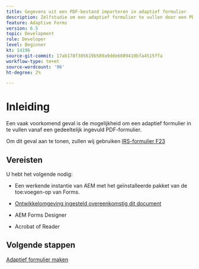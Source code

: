 ```yaml
---
title: Gegevens uit een PDF-bestand importeren in adaptief formulier
description: Zelfstudie om een adaptief formulier te vullen door een PDF-bestand te importeren
feature: Adaptive Forms
version: 6.5
topic: Development
role: Developer
level: Beginner
kt: 14196
source-git-commit: 17ab178f385619b589a9dde6089410bfa4515ffa
workflow-type: tm+mt
source-wordcount: '96'
ht-degree: 2%

---
```


# Inleiding

Een vaak voorkomend geval is de mogelijkheid om een adaptief formulier in te vullen vanaf een gedeeltelijk ingevuld PDF-formulier.

Om dit geval aan te tonen, zullen wij gebruiken [IRS-formulier F23](./assets/f23.pdf)

## Vereisten

U hebt het volgende nodig:

* Een werkende instantie van AEM met het geïnstalleerde pakket van de toe:voegen-op van Forms.

* [Ontwikkelomgeving ingesteld overeenkomstig dit document](https://experienceleague.adobe.com/docs/experience-manager-learn/forms/creating-your-first-osgi-bundle/create-your-first-osgi-bundle.html)

* AEM Forms Designer

* Acrobat of Reader

## Volgende stappen

[Adaptief formulier maken](./create-adaptive-form.md)
